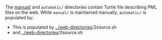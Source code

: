 The [manual/](https://github.com/timrdf/plunk/tree/master/instances/documents/manual) and `automatic/` directories contain Turtle file describing PML files on the web. While `manual/` is maintained manually, `automatic/` is populated by:

* This is populated by [../web-directories](https://github.com/timrdf/plunk/tree/master/instances/web-directories)/2source.sh
* and [../web-directories](https://github.com/timrdf/plunk/tree/master/instances/web-directories)/2source.sh
